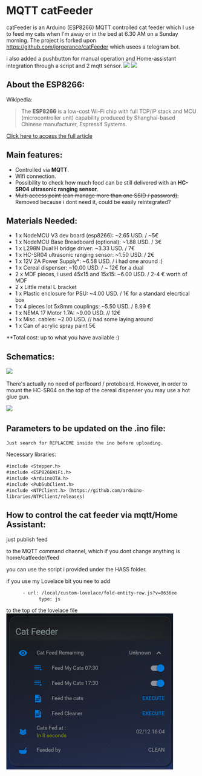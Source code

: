 # MQTT catFeeder
catFeeder is an Arduino (ESP8266) MQTT controlled cat feeder which I use to feed my cats when I'm away or in the bed at 6.30 AM on a Sunday morning.
	The project is forked upon https://github.com/jorgerance/catFeeder which usees a telegram bot.

i also added a pushbutton for manual operation and  Home-assistant integration through a script and 2 mqtt sensor.
![](https://i.imgur.com/I6HMVH6.png)
![](https://i.imgur.com/JwnOMNt.jpg)

## About the ESP8266:
Wikipedia:

> The **ESP8266** is a low-cost Wi-Fi chip with full TCP/IP stack and MCU (microcontroller unit) capability produced by Shanghai-based Chinese manufacturer, Espressif Systems.

[Click here to access the full article](https://en.wikipedia.org/wiki/ESP8266)

## Main features:
- Controlled via **MQTT**.
- Wifi connection.
- Possibility to check how much food can be still delivered with an **HC-SR04 ultrasonic ranging sensor**.
- ~~Multi access point (can manage more than one SSID / password).~~ Removed because i dont need it, could be easily reintegrated?

## Materials Needed:
- 1 x NodeMCU V3 dev board (esp8266): ~2.65 USD. / ~5€ 
- 1 x NodeMCU Base Breadboard (optional): ~1.88 USD. / 3€
- 1 x L298N Dual H bridge driver: ~3.33 USD. / 7€
- 1 x HC-SR04 ultrasonic ranging sensor: ~1.50 USD. / 2€
- 1 x 12V 2A Power Supply*: ~6.58 USD. / i had one around :)
- 1 x Cereal dispenser: ~10.00 USD. / ~ 12€ for a dual
- 2 x MDF pieces, i used 45x15 and 15x15: ~6.00 USD. / 2-4 € worth of MDF
- 2 x Little metal L bracket
- 1 x Plastic enclosure for PSU: ~4.00 USD. / 1€ for a standard elecrtical box
- 1 x 4 pieces lot 5x8mm couplings: ~5.50 USD. / 8.99 €
- 1 x NEMA 17 Motor 1.7A: ~9.00 USD.  // 12€
- 1 x Misc. cables: ~2.00 USD. // had some laying around
- 1 x Can of acrylic spray paint 5€


**Total cost: up to what you have available :)

## Schematics:

![](https://i.imgur.com/3LSziQ2.png)

There's actually no need of perfboard / protoboard. However, in order to mount the HC-SR04 on the top of the cereal dispenser you may use a hot glue gun.

![](https://i.imgur.com/0e6oNYw.jpg)

## Parameters to be updated on the .ino file:

    Just search for REPLACEME inside the ino before uploading.
	
Necessary libraries:

	#include <Stepper.h>
	#include <ESP8266WiFi.h>
	#include <ArduinoOTA.h>
	#include <PubSubClient.h>
	#include <NTPClient.h> (https://github.com/arduino-libraries/NTPClient/releases)


## How to control the cat feeder via mqtt/Home Assistant:
just publish
    feed


to the MQTT command channel, which if you dont change anything is
    home/catfeeder/feed

you can use the script i provided under the HASS folder.

if you use my Lovelace bit
you nee to add
```
	  - url: /local/custom-lovelace/fold-entity-row.js?v=0636ee
    	    type: js
```

to the top of the lovelace file
![](Images/catfeederex.PNG)

